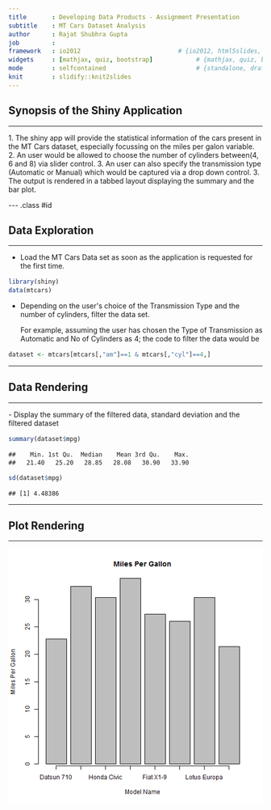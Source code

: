 ```yaml
---
title       : Developing Data Products - Assignment Presentation
subtitle    : MT Cars Dataset Analysis
author      : Rajat Shubhra Gupta
job         : 
framework   : io2012                           # {io2012, html5slides, shower, dzslides, ...}
widgets     : [mathjax, quiz, bootstrap]            # {mathjax, quiz, bootstrap}
mode        : selfcontained                         # {standalone, draft}
knit        : slidify::knit2slides
---
```


## Synopsis of the Shiny Application
<hr/>
1. The shiny app will provide the statistical information of the cars present in the MT Cars dataset, especially focussing on the miles per galon variable.
2. An user would be allowed to choose the number of cylinders between(4, 6 and 8) via slider control.
3. An user can also specify the transmission type (Automatic or Manual) which would be captured via a drop down control.
3. The output is rendered in a tabbed layout displaying the summary and the bar plot.

--- .class #id 

## Data Exploration
<hr/>

- Load the MT Cars Data set as soon as the application is requested for the first time.


```r
library(shiny)
data(mtcars)
```


- Depending on the user's choice of the Transmission Type and the number of cylinders, filter the data set.

  For example, assuming the user has chosen the Type of Transmission as Automatic and No of Cylinders as 4; the code to filter the data would be
  

```r
dataset <- mtcars[mtcars[,"am"]==1 & mtcars[,"cyl"]==4,]
```

---

## Data Rendering
<hr/>
- Display the summary of the filtered data, standard deviation and the filtered dataset


```r
summary(dataset$mpg)
```

```
##    Min. 1st Qu.  Median    Mean 3rd Qu.    Max. 
##   21.40   25.20   28.85   28.08   30.90   33.90
```

```r
sd(dataset$mpg)
```

```
## [1] 4.48386
```

---

## Plot Rendering 
<hr/>

![plot of chunk unnamed-chunk-5](assets/fig/unnamed-chunk-5-1.png) 

